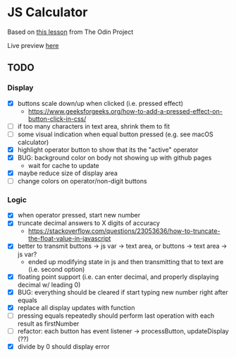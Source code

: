 # JS Calculator

Based on [this lesson](https://www.theodinproject.com/courses/foundations/lessons/calculator) from The Odin Project

Live preview [here](https://jkudria.github.io/calculator-js/)

## TODO

### Display
* [x] buttons scale down/up when clicked (i.e. pressed effect)
	* https://www.geeksforgeeks.org/how-to-add-a-pressed-effect-on-button-click-in-css/
* [ ] if too many characters in text area, shrink them to fit
* [ ] some visual indication when equal button pressed (e.g. see macOS calculator)
* [x] highlight operator button to show that its the "active" operator
* [x] BUG: background color on body not showing up with github pages
	* wait for cache to update
* [x] maybe reduce size of display area
* [ ] change colors on operator/non-digit buttons

### Logic
* [x] when operator pressed, start new number
* [x] truncate decimal answers to X digits of accuracy
	* https://stackoverflow.com/questions/23053636/how-to-truncate-the-float-value-in-javascript
* [x] better to transmit buttons -> js var -> text area, or buttons -> text area -> js var?
	* ended up modifying state in js and then transmitting that to text are (i.e. second option)
* [x] floating point support (i.e. can enter decimal, and properly displaying decimal w/ leading 0)
* [x] BUG: everything should be cleared if start typing new number right after equals
* [x] replace all display updates with function
* [ ] pressing equals repeatedly should perform last operation with each result as firstNumber
* [ ] refactor: each button has event listener -> processButton, updateDisplay (??)
* [x] divide by 0 should display error